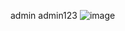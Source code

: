 admin
admin123
![image](https://github.com/user-attachments/assets/3e716b87-2cba-42a0-9229-ca34299a2b6d)
